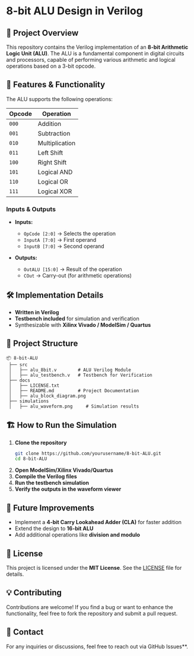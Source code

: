 # 8-bit ALU Design in Verilog

## 📌 Project Overview
This repository contains the Verilog implementation of an **8-bit Arithmetic Logic Unit (ALU)**. The ALU is a fundamental component in digital circuits and processors, capable of performing various arithmetic and logical operations based on a 3-bit opcode.

## 🚀 Features & Functionality
The ALU supports the following operations:

| Opcode  | Operation       |
|---------|---------------|
| `000`   | Addition       |
| `001`   | Subtraction    |
| `010`   | Multiplication |
| `011`   | Left Shift     |
| `100`   | Right Shift    |
| `101`   | Logical AND    |
| `110`   | Logical OR     |
| `111`   | Logical XOR    |

### **Inputs & Outputs**
- **Inputs:**  
  - `OpCode [2:0]` → Selects the operation  
  - `InputA [7:0]` → First operand  
  - `InputB [7:0]` → Second operand  

- **Outputs:**  
  - `OutALU [15:0]` → Result of the operation  
  - `COut` → Carry-out (for arithmetic operations)  

## 🛠 Implementation Details
- **Written in Verilog**
- **Testbench included** for simulation and verification
- Synthesizable with **Xilinx Vivado / ModelSim / Quartus**

## 📂 Project Structure
```
📦 8-bit-ALU
 ├── src
 │   ├── alu_8bit.v        # ALU Verilog Module
 │   ├── alu_testbench.v   # Testbench for Verification
 ├── docs
 │   ├── LICENSE.txt
 │   ├── README.md         # Project Documentation
 │   ├── alu_block_diagram.png
 ├── simulations
 │   ├── alu_waveform.png     # Simulation results
```

## 🏗 How to Run the Simulation
1. **Clone the repository**  
   ```sh
   git clone https://github.com/yourusername/8-bit-ALU.git
   cd 8-bit-ALU
   ```
2. **Open ModelSim/Xilinx Vivado/Quartus**  
3. **Compile the Verilog files**  
4. **Run the testbench simulation**  
5. **Verify the outputs in the waveform viewer**  

## 🎯 Future Improvements
- Implement a **4-bit Carry Lookahead Adder (CLA)** for faster addition
- Extend the design to **16-bit ALU**
- Add additional operations like **division and modulo**

## 📜 License
This project is licensed under the **MIT License**. See the [LICENSE](LICENSE) file for details.

## 💡 Contributing
Contributions are welcome! If you find a bug or want to enhance the functionality, feel free to fork the repository and submit a pull request.

## 📧 Contact
For any inquiries or discussions, feel free to reach out via GitHub Issues**.
